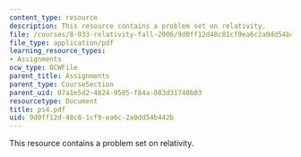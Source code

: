 ```yaml
---
content_type: resource
description: This resource contains a problem set on relativity.
file: /courses/8-033-relativity-fall-2006/9d0ff12d48c81cf9ea6c2a0dd54b442b_ps4.pdf
file_type: application/pdf
learning_resource_types:
- Assignments
ocw_type: OCWFile
parent_title: Assignments
parent_type: CourseSection
parent_uid: 07a1e5d2-4824-9505-f84a-083d31740b03
resourcetype: Document
title: ps4.pdf
uid: 9d0ff12d-48c8-1cf9-ea6c-2a0dd54b442b
---
```

This resource contains a problem set on relativity.

